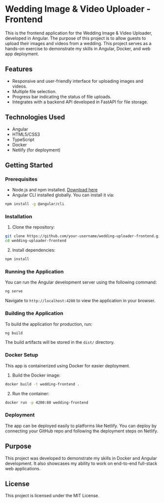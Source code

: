 
# Wedding Image & Video Uploader - Frontend

This is the frontend application for the Wedding Image & Video Uploader, developed in Angular. The purpose of this project is to allow guests to upload their images and videos from a wedding. This project serves as a hands-on exercise to demonstrate my skills in Angular, Docker, and web app deployment.

## Features

- Responsive and user-friendly interface for uploading images and videos.
- Multiple file selection.
- Progress bar indicating the status of file uploads.
- Integrates with a backend API developed in FastAPI for file storage.

## Technologies Used

- Angular
- HTML5/CSS3
- TypeScript
- Docker
- Netlify (for deployment)

## Getting Started

### Prerequisites

- Node.js and npm installed. [Download here](https://nodejs.org/)
- Angular CLI installed globally. You can install it via:

```bash
npm install -g @angular/cli
```

### Installation

1. Clone the repository:

```bash
git clone https://github.com/your-username/wedding-uploader-frontend.git
cd wedding-uploader-frontend
```

2. Install dependencies:

```bash
npm install
```

### Running the Application

You can run the Angular development server using the following command:

```bash
ng serve
```

Navigate to `http://localhost:4200` to view the application in your browser.

### Building the Application

To build the application for production, run:

```bash
ng build
```

The build artifacts will be stored in the `dist/` directory.

### Docker Setup

This app is containerized using Docker for easier deployment.

1. Build the Docker image:

```bash
docker build -t wedding-frontend .
```

2. Run the container:

```bash
docker run -p 4200:80 wedding-frontend
```

### Deployment

The app can be deployed easily to platforms like Netlify. You can deploy by connecting your GitHub repo and following the deployment steps on Netlify.

## Purpose

This project was developed to demonstrate my skills in Docker and Angular development. It also showcases my ability to work on end-to-end full-stack web applications.

## License

This project is licensed under the MIT License.
